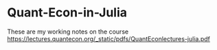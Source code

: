 # Quant-Econ-in-Julia
These are my working notes on the course
https://lectures.quantecon.org/_static/pdfs/QuantEconlectures-julia.pdf
